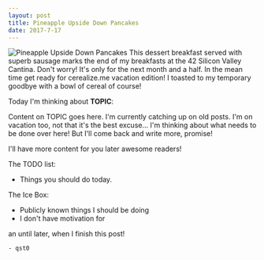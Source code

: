 ```yaml
---
layout: post
title: Pineapple Upside Down Pancakes
date: 2017-7-17
---
```

![Pineapple Upside Down Pancakes](http://cerealize.me/images/2017-7-17.jpg)
This dessert breakfast served with superb sausage marks the
end of my breakfasts at the 42 Silicon Valley Cantina.
Don't worry! It's only for the next month and a half.
In the mean time get ready for cerealize.me vacation edition!
I toasted to my temporary goodbye with a bowl of cereal of course!

Today I'm thinking about **TOPIC**:

Content on TOPIC goes here.
I'm currently catching up on old posts.
I'm on vacation too, not that it's the best excuse...
I'm thinking about what needs to be done over here!
But I'll come back and write more, promise!

I'll have more content for you later awesome readers!

The TODO list:
* Things you should do today.

The Ice Box:
* Publicly known things I should be doing
* I don't have motivation for

an until later, when I finish this post!

`- qst0`
